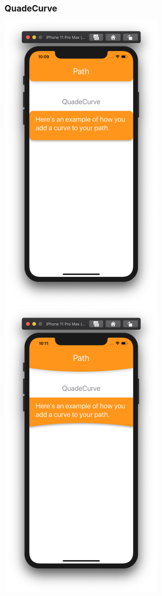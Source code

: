 # QuadeCurve

![](https://github.com/ram4ik/QuadeCurve/blob/master/QuadeCurve/Assets.xcassets/Screenshot%202020-04-09%20at%2022.09.35.imageset/Screenshot%202020-04-09%20at%2022.09.35.png)
![](https://github.com/ram4ik/QuadeCurve/blob/master/QuadeCurve/Assets.xcassets/Screenshot%202020-04-09%20at%2022.11.42.imageset/Screenshot%202020-04-09%20at%2022.11.42.png)
